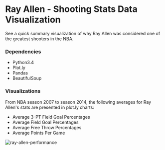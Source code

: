 # Ray Allen - Shooting Stats Data Visualization

See a quick summary visualization of why Ray Allen was considered one of the greatest shooters in the NBA.

### Dependencies
 * Python3.4
 * Plot.ly
 * Pandas
 * BeautifulSoup

### Visualizations
From NBA season 2007 to season 2014, the following averages for Ray Allen's stats are presented in plot.ly charts:
 * Average 3-PT Field Goal Percentages
 * Average Field Goal Percentages
 * Average Free Throw Percentages
 * Average Points Per Game
 
![ray-allen-performance](/img/ray-allen-stats.png)
